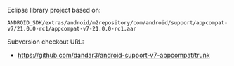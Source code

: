 Eclipse library project based on:

`ANDROID_SDK/extras/android/m2repository/com/android/support/appcompat-v7/21.0.0-rc1/appcompat-v7-21.0.0-rc1.aar`

Subversion checkout URL:
* https://github.com/dandar3/android-support-v7-appcompat/trunk
